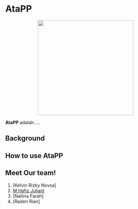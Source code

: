 # AtaPP
<p align="center">
  <img src="MakanKuy!.png" width=300 align="center">
</p>

**AtaPP** adalah.....

## Background

## How to use AtaPP

## Meet Our team!
1. [Kelvin Rizky Novsa]
2. [M Hafiz Juliant](https://github.com/HafizJuliant)
3. [Nailina Farah]
4. [Raden Rian]
